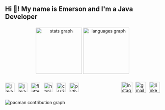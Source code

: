 <h2 align="left">Hi 👋! My name is Emerson and I'm a Java Developer </h2>

###

<div align="center">
  <img src="https://github-readme-stats.vercel.app/api?username=edellazzari&hide_title=false&hide_rank=false&show_icons=true&include_all_commits=true&count_private=true&disable_animations=false&theme=dracula&locale=en&hide_border=false" height="150" alt="stats graph"  />
  <img src="https://github-readme-stats.vercel.app/api/top-langs?username=edellazzari&locale=en&hide_title=false&layout=compact&card_width=320&langs_count=5&theme=dracula&hide_border=false" height="150" alt="languages graph"  />
</div>

###

<div style="display: flex; justify-content: space-between; align-items: center;">
  <div style="display: flex; align-items: center;">
    <img src="https://cdn.jsdelivr.net/gh/devicons/devicon/icons/javascript/javascript-original.svg" height="30" alt="javascript logo" />
    <img width="12" />
    <img src="https://cdn.jsdelivr.net/gh/devicons/devicon@latest/icons/java/java-original-wordmark.svg" height="30" alt="java logo" />
    <img width="12" />
    <img src="https://cdn.jsdelivr.net/gh/devicons/devicon@latest/icons/flutter/flutter-original.svg" height="30" alt="flutter logo" />
    <img width="12" />
    <img src="https://cdn.jsdelivr.net/gh/devicons/devicon/icons/html5/html5-original.svg" height="30" alt="html5 logo" />
    <img width="12" />
    <img src="https://cdn.jsdelivr.net/gh/devicons/devicon/icons/css3/css3-original.svg" height="30" alt="css3 logo" />
    <img width="12" />
    <img src="https://cdn.jsdelivr.net/gh/devicons/devicon/icons/python/python-original.svg" height="30" alt="python logo" />
  </div>
  <div style="display: flex; gap: 10px;">
    <a href="https://www.instagram.com/emerdellazzari" target="_blank">
      <img src="https://img.shields.io/static/v1?message=Instagram&logo=instagram&label=&color=E4405F&logoColor=white&labelColor=&style=for-the-badge" height="35" alt="instagram logo" />
    </a>
    <a href="mailto:e.dellazzari@unoesc.edu.br" target="_blank">
      <img src="https://img.shields.io/static/v1?message=Gmail&logo=gmail&label=&color=D14836&logoColor=white&labelColor=&style=for-the-badge" height="35" alt="gmail logo" />
    </a>
    <a href="https://www.linkedin.com/in/edellazzari" target="_blank">
      <img src="https://img.shields.io/static/v1?message=LinkedIn&logo=linkedin&label=&color=0077B5&logoColor=white&labelColor=&style=for-the-badge" height="35" alt="linkedin logo" />
    </a>
  </div>
</div>

###

<picture>
  <source media="(prefers-color-scheme: dark)" srcset="https://raw.githubusercontent.com/edellazzari/edellazzari/output/pacman-contribution-graph-dark.svg">
  <source media="(prefers-color-scheme: light)" srcset="https://raw.githubusercontent.com/edellazzari/edellazzari/output/pacman-contribution-graph.svg">
  <img alt="pacman contribution graph" src="https://raw.githubusercontent.com/edellazzari/edellazzari/output/pacman-contribution-graph.svg">
</picture>

###
